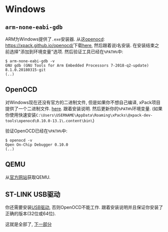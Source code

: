 # Windows

## `arm-none-eabi-gdb`

ARM为Windows提供了`.exe`安装器. 从这[openocd]: <https://xpack.github.io/openocd/>下载[here][gcc], 然后跟着说i名安装.
在安装结束之前选择"添加到环境变量"选项. 然后验证工具已经在`%PATH%`中:

``` console
$ arm-none-eabi-gdb -v
GNU gdb (GNU Tools for Arm Embedded Processors 7-2018-q2-update) 8.1.0.20180315-git
(..)
```

[gcc]: https://developer.arm.com/open-source/gnu-toolchain/gnu-rm/downloads

## OpenOCD

对Windows现在还没有官方的二进制文件, 但是如果你不想自己编译, xPack项目提供了一个二进制文件. [here][openocd]. 跟着安装说明. 然后更新你的`%PATH%`环境变量. (如果你使用快速安装`C:\Users\USERNAME\AppData\Roaming\xPacks\@xpack-dev-tools\openocd\0.10.0-13.1\.content\bin\`)

[openocd]: https://xpack.github.io/openocd/

验证OpenOCD已经在`%PATH%`中:

``` console
$ openocd -v
Open On-Chip Debugger 0.10.0
(..)
```

## QEMU

从[官方网站][qemu]获取QEMU.

[qemu]: https://www.qemu.org/download/#windows

## ST-LINK USB驱动

你还需要安装[USB驱动], 否则OpenOCD不能工作. 跟着安装说明并且保证你安装了正确的版本(32位或64位).

[USB驱动]: http://www.st.com/en/embedded-software/stsw-link009.html

这就是全部了, [下一部分]

[下一部分]: verify.md
